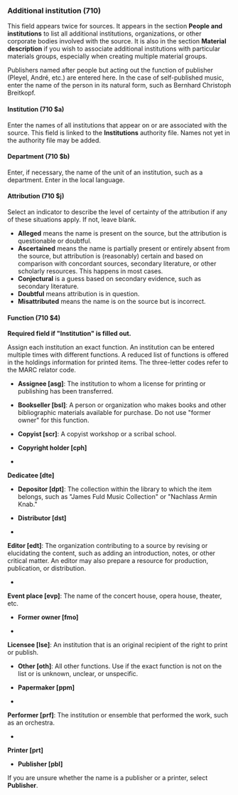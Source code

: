 ### Additional institution (710)

This field appears twice for sources. It appears in the section **People and institutions** to list all additional institutions, organizations, or other corporate bodies involved with the source. It is also in the section **Material description** if you wish to associate additional institutions with particular materials groups, especially when creating multiple material groups.

Publishers named after people but acting out the function of publisher (Pleyel, André, etc.) are entered here. In the case of self-published music, enter the name of the person in its natural form, such as Bernhard Christoph Breitkopf.

#### Institution (710 $a)

Enter the names of all institutions that appear on or are associated with the source. This field is linked to the **Institutions** authority file. Names not yet in the authority file may be added.

#### Department (710 $b)

Enter, if necessary, the name of the unit of an institution, such as a department. Enter in the local language.

#### Attribution (710 $j)

Select an indicator to describe the level of certainty of the attribution if any of these situations apply. If not, leave blank.

- **Alleged** means the name is present on the source, but&nbsp;the attribution is questionable or doubtful.
- **Ascertained** means the name is partially present or entirely absent from the source, but attribution is (reasonably) certain and based on comparison with concordant sources, secondary literature, or other scholarly resources. This happens in most cases.
- **Conjectural** is a guess based on secondary evidence, such as secondary literature.
- **Doubtful** means attribution is in question.
- **Misattributed** means the name is on the source but is incorrect.

#### Function (710 $4)

**Required field if "Institution" is filled out.**

Assign each institution an exact function. An institution can be entered multiple times with different functions. A reduced list of functions is offered in the holdings information for printed items. The three-letter codes refer to the MARC relator code.

- **Assignee [asg]**: The institution to whom a license for printing or publishing has been transferred.
- **Bookseller [bsl]**: A person or organization who makes books and other bibliographic materials available for purchase. Do not use "former owner" for this function.

- **Copyist [scr]**: A copyist workshop or a scribal school.

- **Copyright holder [cph]**

-

**Dedicatee [dte]**

- **Depositor [dpt]**: The collection within the library to which the item belongs, such as "James Fuld Music Collection" or "Nachlass Armin Knab."

- **Distributor [dst]**
-

**Editor [edt]**: The organization contributing to a source by revising or elucidating the content, such as adding an introduction, notes, or other critical matter. An editor may also prepare a resource for production, publication, or distribution.

-

**Event place [evp]**: The name of the concert house, opera house, theater, etc.

- **Former owner [fmo]**

-

**Licensee [lse]**: An institution that is an original recipient of the right to print or publish.

- **Other [oth]**: All other functions. Use if the exact function is not on the list or is unknown, unclear, or unspecific.

- **Papermaker [ppm]**
-

**Performer [prf]**: The institution or ensemble that performed the work, such as an orchestra.

-

**Printer [prt]**

- **Publisher [pbl]**

If you are unsure whether the name is a publisher or a printer, select **Publisher**.